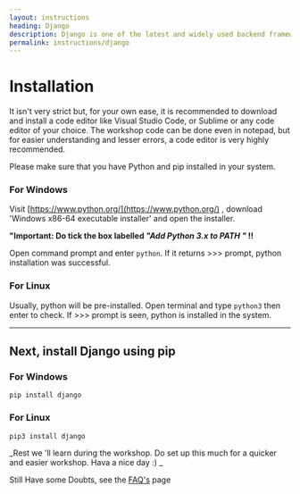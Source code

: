 ```yaml
---
layout: instructions
heading: Django
description: Django is one of the latest and widely used backend framework for hosting websites and web apps; written in Python Language. Django makes it easy to start small scale development and easily scale it up as per requirement.
permalink: instructions/django
---
```



# Installation

It isn't very strict but, for your own ease, it is recommended to download and install a code editor like Visual Studio Code, or Sublime or any code editor of your choice. The workshop code can be done even in notepad, but for easier understanding and lesser errors, a code editor is very highly recommended. 

Please make sure that you have Python and pip installed in your system.

### For Windows

Visit [https://www.python.org/](https://www.python.org/) , download 'Windows x86-64 executable installer' and open the installer.

**"Important: Do tick the box labelled _"Add Python 3.x to PATH "_ !!**

Open command prompt and enter `python`. If it returns >>> prompt, python installation was successful.

### For Linux

Usually, python will be pre-installed. Open terminal and type `python3` then enter to check. If >>> prompt is seen, python is installed in the system.

----------------------------------------------------------
## Next, install Django using pip

### For Windows

`pip install django`

### For Linux

`pip3 install django`

_Rest we 'll learn during the workshop. Do set up this much for a quicker and easier workshop. Hava a nice day :) _


<div class="faq markdown-body">
    <p>Still Have some Doubts, see the <a href="/instructions/django-faqs">FAQ's</a> page</p> 
</div>
